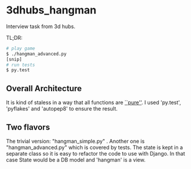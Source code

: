 # 3dhubs_hangman
Interview task from 3d hubs.

TL;DR:

~~~bash
# play game
$ ./hangman_advanced.py
[snip]
# run tests
$ py.test
~~~

## Overall Architecture

It is kind of staless in a way that all functions are [``pure''](https://en.wikipedia.org/wiki/Pure_function).
I used 'py.test', 'pyflakes' and 'autopep8' to ensure the result.

## Two flavors

The trivial version: "hangman_simple.py" .
Another one is "hangman_advanced.py" which is covered by tests.
The state is kept in a separate class so it is easy to refactor the code to use with Django.
In that case State would be a DB model and 'hangman' is a view.

